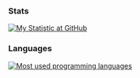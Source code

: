 ### Stats
[![My Statistic at GitHub](https://github-readme-stats.vercel.app/api?username=YummyBacon5&show_icons=true&theme=tokyonight)](https://github.com/ozMod)
<br>
### Languages
[![Most used programming languages](https://github-readme-stats.vercel.app/api/top-langs/?username=YummyBacon5&layout=compact&theme=tokyonight)](https://github.com/ozMod)
